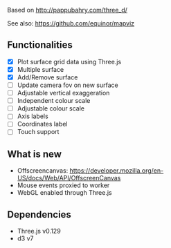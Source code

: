 Based on http://pappubahry.com/three_d/

See also: https://github.com/equinor/mapviz

## Functionalities

 - [x] Plot surface grid data using Three.js 
 - [x] Multiple surface
 - [x] Add/Remove surface
 - [ ] Update camera fov on new surface
 - [ ] Adjustable vertical exaggeration
 - [ ] Independent colour scale
 - [ ] Adjustable colour scale
 - [ ] Axis labels
 - [ ] Coordinates label
 - [ ] Touch support

## What is new

 - Offscreencanvas: https://developer.mozilla.org/en-US/docs/Web/API/OffscreenCanvas
 - Mouse events proxied to worker
 - WebGL enabled through Three.js
 
## Dependencies
 - Three.js v0.129
 - d3 v7
